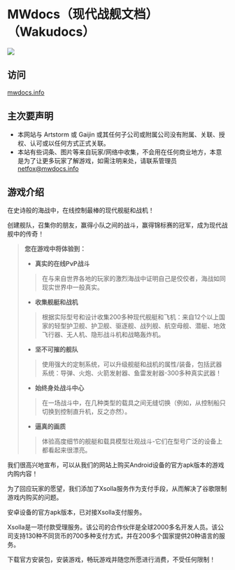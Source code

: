 # MWdocs（现代战舰文档）（Wakudocs）

<img src="https://my-img.cc/i/2023/05/21/64696b78159af.png" />

## 访问

[mwdocs.info](https://mwdocs.info)

## 主次要声明

- 本网站与 Artstorm 或 Gaijin 或其任何子公司或附属公司没有附属、关联、授权、认可或以任何方式正式关联。
- 本站有些词条、图片等来自玩家/网络中收集，不会用在任何商业地方，本意是为了让更多玩家了解游戏，如需注明来处，请联系管理员 netfox@mwdocs.info

## 游戏介绍

在史诗般的海战中，在线控制最棒的现代舰艇和战机！

创建舰队，召集你的朋友，赢得小队之间的战斗，赢得锦标赛的冠军，成为现代战舰中的传奇！

>**您在游戏中将体验到：**
>
>- **真实的在线PvP战斗**
>
>>在与来自世界各地的玩家的激烈海战中证明自己是佼佼者，海战如同现实世界中一般真实。
>
>- **收集舰艇和战机**
>
>>根据实际型号和设计收集200多种现代舰艇和飞机：来自12个以上国家的轻型护卫舰、护卫舰、驱逐舰、战列舰、航空母舰、潜艇、地效飞行器、无人机、隐形战斗机和战略轰炸机。
>
>- **坚不可摧的舰队**
>
>>使用强大的定制系统，可以升级舰艇和战机的属性/装备，包括武器系统：导弹、火炮、火箭发射器、鱼雷发射器-300多种真实武器！
>
>- **始终身处战斗中心**
>
>>在一场战斗中，在几种类型的载具之间无缝切换（例如，从控制船只切换到控制直升机，反之亦然）。
>
>- **逼真的画质**
>
>>体验高度细节的舰艇和载具模型壮观战斗-它们在型号广泛的设备上都看起来很漂亮。

我们很高兴地宣布，可以从我们的网站上购买Android设备的官方apk版本的游戏内购内容！

为了回应玩家的愿望，我们添加了Xsolla服务作为支付手段，从而解决了谷歌限制游戏内购买的问题。

安卓设备的官方apk版本，已对接Xsolla支付服务。

Xsolla是一项付款受理服务。该公司的合作伙伴是全球2000多名开发人员。该公司支持130种不同货币的700多种支付方式，并在200多个国家提供20种语言的服务。

下载官方安装包，安装游戏，畅玩游戏并随您所愿进行消费，不受任何限制！